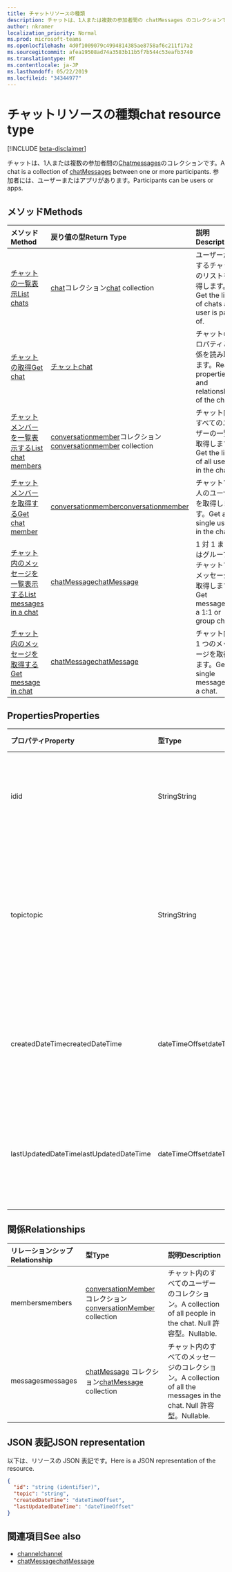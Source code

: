 ```yaml
---
title: チャットリソースの種類
description: チャットは、1人または複数の参加者間の chatMessages のコレクションです。
author: nkramer
localization_priority: Normal
ms.prod: microsoft-teams
ms.openlocfilehash: 4d0f1009079c4994814385ae8758af6c211f17a2
ms.sourcegitcommit: afea19508ad74a3583b11b5f7b544c53eafb3740
ms.translationtype: MT
ms.contentlocale: ja-JP
ms.lasthandoff: 05/22/2019
ms.locfileid: "34344977"
---
```

# <a name="chat-resource-type"></a><span data-ttu-id="7dae8-103">チャットリソースの種類</span><span class="sxs-lookup"><span data-stu-id="7dae8-103">chat resource type</span></span>

[!INCLUDE [beta-disclaimer](../../includes/beta-disclaimer.md)]

<span data-ttu-id="7dae8-104">チャットは、1人または複数の参加者間の[Chatmessages](chatmessage.md)のコレクションです。</span><span class="sxs-lookup"><span data-stu-id="7dae8-104">A chat is a collection of [chatMessages](chatmessage.md) between one or more participants.</span></span> <span data-ttu-id="7dae8-105">参加者には、ユーザーまたはアプリがあります。</span><span class="sxs-lookup"><span data-stu-id="7dae8-105">Participants can be users or apps.</span></span>

## <a name="methods"></a><span data-ttu-id="7dae8-106">メソッド</span><span class="sxs-lookup"><span data-stu-id="7dae8-106">Methods</span></span>

|  <span data-ttu-id="7dae8-107">メソッド</span><span class="sxs-lookup"><span data-stu-id="7dae8-107">Method</span></span>       |  <span data-ttu-id="7dae8-108">戻り値の型</span><span class="sxs-lookup"><span data-stu-id="7dae8-108">Return Type</span></span>  | <span data-ttu-id="7dae8-109">説明</span><span class="sxs-lookup"><span data-stu-id="7dae8-109">Description</span></span>| 
|:---------------|:--------|:----------|
|[<span data-ttu-id="7dae8-110">チャットの一覧表示</span><span class="sxs-lookup"><span data-stu-id="7dae8-110">List chats</span></span>](../api/chat-list.md) | <span data-ttu-id="7dae8-111">[chat](channel.md)コレクション</span><span class="sxs-lookup"><span data-stu-id="7dae8-111">[chat](channel.md) collection</span></span> | <span data-ttu-id="7dae8-112">ユーザーが属するチャットのリストを取得します。</span><span class="sxs-lookup"><span data-stu-id="7dae8-112">Get the list of chats a user is part of.</span></span>|
|[<span data-ttu-id="7dae8-113">チャットの取得</span><span class="sxs-lookup"><span data-stu-id="7dae8-113">Get chat</span></span>](../api/chat-get.md) | [<span data-ttu-id="7dae8-114">チャット</span><span class="sxs-lookup"><span data-stu-id="7dae8-114">chat</span></span>](channel.md) | <span data-ttu-id="7dae8-115">チャットのプロパティと関係を読み取ります。</span><span class="sxs-lookup"><span data-stu-id="7dae8-115">Read properties and relationships of the chat.</span></span>|
|[<span data-ttu-id="7dae8-116">チャットメンバーを一覧表示する</span><span class="sxs-lookup"><span data-stu-id="7dae8-116">List chat members</span></span>](../api/conversationmember-list.md) | <span data-ttu-id="7dae8-117">[conversationmember](conversationmember.md)コレクション</span><span class="sxs-lookup"><span data-stu-id="7dae8-117">[conversationmember](conversationmember.md) collection</span></span> | <span data-ttu-id="7dae8-118">チャット内のすべてのユーザーの一覧を取得します。</span><span class="sxs-lookup"><span data-stu-id="7dae8-118">Get the list of all users in the chat.</span></span>|
|[<span data-ttu-id="7dae8-119">チャットメンバーを取得する</span><span class="sxs-lookup"><span data-stu-id="7dae8-119">Get chat member</span></span>](../api/conversationmember-get.md) | [<span data-ttu-id="7dae8-120">conversationmember</span><span class="sxs-lookup"><span data-stu-id="7dae8-120">conversationmember</span></span>](conversationmember.md) | <span data-ttu-id="7dae8-121">チャットで1人のユーザーを取得します。</span><span class="sxs-lookup"><span data-stu-id="7dae8-121">Get a single user in the chat.</span></span>|
|[<span data-ttu-id="7dae8-122">チャット内のメッセージを一覧表示する</span><span class="sxs-lookup"><span data-stu-id="7dae8-122">List messages in a chat</span></span>](../api/chat-list-messages.md)  | [<span data-ttu-id="7dae8-123">chatMessage</span><span class="sxs-lookup"><span data-stu-id="7dae8-123">chatMessage</span></span>](../resources/chatmessage.md) | <span data-ttu-id="7dae8-124">1 対 1 またはグループ チャットでのメッセージを取得します。</span><span class="sxs-lookup"><span data-stu-id="7dae8-124">Get messages in a 1:1 or group chat.</span></span> |
|[<span data-ttu-id="7dae8-125">チャット内のメッセージを取得する</span><span class="sxs-lookup"><span data-stu-id="7dae8-125">Get message in chat</span></span>](../api/chat-get-message.md)  | [<span data-ttu-id="7dae8-126">chatMessage</span><span class="sxs-lookup"><span data-stu-id="7dae8-126">chatMessage</span></span>](../resources/chatmessage.md) | <span data-ttu-id="7dae8-127">チャット内の 1 つのメッセージを取得します。</span><span class="sxs-lookup"><span data-stu-id="7dae8-127">Get a single message in a chat.</span></span> |

## <a name="properties"></a><span data-ttu-id="7dae8-128">Properties</span><span class="sxs-lookup"><span data-stu-id="7dae8-128">Properties</span></span>

| <span data-ttu-id="7dae8-129">プロパティ</span><span class="sxs-lookup"><span data-stu-id="7dae8-129">Property</span></span>     | <span data-ttu-id="7dae8-130">型</span><span class="sxs-lookup"><span data-stu-id="7dae8-130">Type</span></span>   |<span data-ttu-id="7dae8-131">説明</span><span class="sxs-lookup"><span data-stu-id="7dae8-131">Description</span></span>|
|:---------------|:--------|:----------|
| <span data-ttu-id="7dae8-132">id</span><span class="sxs-lookup"><span data-stu-id="7dae8-132">id</span></span>| <span data-ttu-id="7dae8-133">String</span><span class="sxs-lookup"><span data-stu-id="7dae8-133">String</span></span>| <span data-ttu-id="7dae8-134">チャットの一意識別子。</span><span class="sxs-lookup"><span data-stu-id="7dae8-134">The chat's unique identifier.</span></span> <span data-ttu-id="7dae8-135">読み取り専用です。</span><span class="sxs-lookup"><span data-stu-id="7dae8-135">Read-only.</span></span>|
| <span data-ttu-id="7dae8-136">topic</span><span class="sxs-lookup"><span data-stu-id="7dae8-136">topic</span></span>| <span data-ttu-id="7dae8-137">String</span><span class="sxs-lookup"><span data-stu-id="7dae8-137">String</span></span>|  <span data-ttu-id="7dae8-138">オプションチャットの件名またはトピック。</span><span class="sxs-lookup"><span data-stu-id="7dae8-138">(Optional) Subject or topic for the chat.</span></span> <span data-ttu-id="7dae8-139">グループチャットでのみ使用できます。</span><span class="sxs-lookup"><span data-stu-id="7dae8-139">Only available for group chats.</span></span>|
| <span data-ttu-id="7dae8-140">createdDateTime</span><span class="sxs-lookup"><span data-stu-id="7dae8-140">createdDateTime</span></span>| <span data-ttu-id="7dae8-141">dateTimeOffset</span><span class="sxs-lookup"><span data-stu-id="7dae8-141">dateTimeOffset</span></span>|  <span data-ttu-id="7dae8-142">チャットが作成された日付と時刻。</span><span class="sxs-lookup"><span data-stu-id="7dae8-142">Date and time at which the chat was created.</span></span> <span data-ttu-id="7dae8-143">読み取り専用です。</span><span class="sxs-lookup"><span data-stu-id="7dae8-143">Read-only.</span></span>|
| <span data-ttu-id="7dae8-144">lastUpdatedDateTime</span><span class="sxs-lookup"><span data-stu-id="7dae8-144">lastUpdatedDateTime</span></span>| <span data-ttu-id="7dae8-145">dateTimeOffset</span><span class="sxs-lookup"><span data-stu-id="7dae8-145">dateTimeOffset</span></span>|  <span data-ttu-id="7dae8-146">チャットが更新された日付と時刻。</span><span class="sxs-lookup"><span data-stu-id="7dae8-146">Date and time at which the chat was updated.</span></span> <span data-ttu-id="7dae8-147">読み取り専用です。</span><span class="sxs-lookup"><span data-stu-id="7dae8-147">Read-only.</span></span>|

## <a name="relationships"></a><span data-ttu-id="7dae8-148">関係</span><span class="sxs-lookup"><span data-stu-id="7dae8-148">Relationships</span></span>
| <span data-ttu-id="7dae8-149">リレーションシップ</span><span class="sxs-lookup"><span data-stu-id="7dae8-149">Relationship</span></span> | <span data-ttu-id="7dae8-150">型</span><span class="sxs-lookup"><span data-stu-id="7dae8-150">Type</span></span>   |<span data-ttu-id="7dae8-151">説明</span><span class="sxs-lookup"><span data-stu-id="7dae8-151">Description</span></span>|
|:---------------|:--------|:----------|
| <span data-ttu-id="7dae8-152">members</span><span class="sxs-lookup"><span data-stu-id="7dae8-152">members</span></span> | <span data-ttu-id="7dae8-153">[conversationMember](conversationmember.md)コレクション</span><span class="sxs-lookup"><span data-stu-id="7dae8-153">[conversationMember](conversationmember.md) collection</span></span> | <span data-ttu-id="7dae8-154">チャット内のすべてのユーザーのコレクション。</span><span class="sxs-lookup"><span data-stu-id="7dae8-154">A collection of all people in the chat.</span></span> <span data-ttu-id="7dae8-155">Null 許容型。</span><span class="sxs-lookup"><span data-stu-id="7dae8-155">Nullable.</span></span> |
| <span data-ttu-id="7dae8-156">messages</span><span class="sxs-lookup"><span data-stu-id="7dae8-156">messages</span></span> | <span data-ttu-id="7dae8-157">[chatMessage](chatmessage.md) コレクション</span><span class="sxs-lookup"><span data-stu-id="7dae8-157">[chatMessage](chatmessage.md) collection</span></span> | <span data-ttu-id="7dae8-158">チャット内のすべてのメッセージのコレクション。</span><span class="sxs-lookup"><span data-stu-id="7dae8-158">A collection of all the messages in the chat.</span></span> <span data-ttu-id="7dae8-159">Null 許容型。</span><span class="sxs-lookup"><span data-stu-id="7dae8-159">Nullable.</span></span> |

## <a name="json-representation"></a><span data-ttu-id="7dae8-160">JSON 表記</span><span class="sxs-lookup"><span data-stu-id="7dae8-160">JSON representation</span></span>

<span data-ttu-id="7dae8-161">以下は、リソースの JSON 表記です。</span><span class="sxs-lookup"><span data-stu-id="7dae8-161">Here is a JSON representation of the resource.</span></span>

<!-- {
  "blockType": "resource",
  "keyProperty": "id",
  "@odata.type": "microsoft.graph.chat"
}-->

```json
{
  "id": "string (identifier)",
  "topic": "string",
  "createdDateTime": "dateTimeOffset",
  "lastUpdatedDateTime": "dateTimeOffset"
}

```

## <a name="see-also"></a><span data-ttu-id="7dae8-162">関連項目</span><span class="sxs-lookup"><span data-stu-id="7dae8-162">See also</span></span>

- [<span data-ttu-id="7dae8-163">channel</span><span class="sxs-lookup"><span data-stu-id="7dae8-163">channel</span></span>](channel.md)
- [<span data-ttu-id="7dae8-164">chatMessage</span><span class="sxs-lookup"><span data-stu-id="7dae8-164">chatMessage</span></span>](chatmessage.md)

<!-- uuid: 8fcb5dbc-d5aa-4681-8e31-b001d5168d79
2015-10-25 14:57:30 UTC -->
<!--
{
  "type": "#page.annotation",
  "description": "chat resource",
  "keywords": "",
  "section": "documentation",
  "tocPath": ""
}
-->

